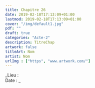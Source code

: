 ```yaml
---
title: Chapitre 26
date: 2019-02-18T17:13:09+01:00
lastmod: 2019-02-18T17:13:09+01:00
cover: "/img/default1.jpg"
pdf: ""
draft: true
categories: "Acte-2"
description: TitreChap
artwork: false
titleArt: Nom
artist: Nom
urlImg : ["https", "www.artwork.com/"]
---
```

_Lieu :   
Date : _